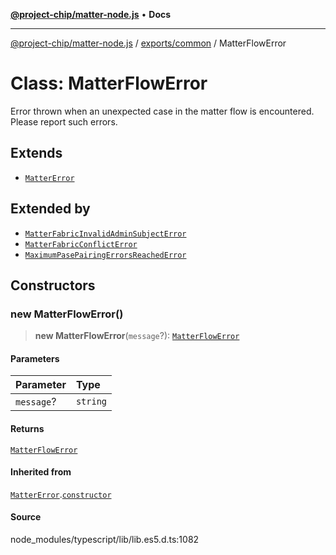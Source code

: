 [**@project-chip/matter-node.js**](../../../README.md) • **Docs**

***

[@project-chip/matter-node.js](../../../modules.md) / [exports/common](../README.md) / MatterFlowError

# Class: MatterFlowError

Error thrown when an unexpected case in the matter flow is encountered. Please report such errors.

## Extends

- [`MatterError`](MatterError.md)

## Extended by

- [`MatterFabricInvalidAdminSubjectError`](MatterFabricInvalidAdminSubjectError.md)
- [`MatterFabricConflictError`](MatterFabricConflictError.md)
- [`MaximumPasePairingErrorsReachedError`](../../session/classes/MaximumPasePairingErrorsReachedError.md)

## Constructors

### new MatterFlowError()

> **new MatterFlowError**(`message`?): [`MatterFlowError`](MatterFlowError.md)

#### Parameters

| Parameter | Type |
| :------ | :------ |
| `message`? | `string` |

#### Returns

[`MatterFlowError`](MatterFlowError.md)

#### Inherited from

[`MatterError`](MatterError.md).[`constructor`](MatterError.md#constructors)

#### Source

node\_modules/typescript/lib/lib.es5.d.ts:1082
